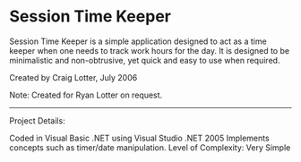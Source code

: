 Session Time Keeper
===================

Session Time Keeper is a simple application designed to act as a time keeper when one needs to track work hours for the day. It is designed to be minimalistic and non-obtrusive, yet quick and easy to use when required.

Created by Craig Lotter, July 2006

Note: Created for Ryan Lotter on request.

*********************************

Project Details:

Coded in Visual Basic .NET using Visual Studio .NET 2005
Implements concepts such as timer/date manipulation.
Level of Complexity: Very Simple
